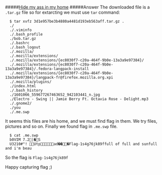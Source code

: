 #####[Hide my ass in my home](http://ringzer0team.com/challenges/65)
#####Answer
The downloaded file is a `.tar.gz` file so for extarcting we must use `tar` command:
```
  $ tar xvfz 3d1e957be3b4880a4481d193eb563aff.tar.gz .
  ./
  ./.viminfo
  ./.bash_profile
  ./bob.tar.gz
  ./.bashrc
  ./.bash_logout
  ./.mozilla/
  ./.mozilla/extensions/
  ./.mozilla/extensions/{ec8030f7-c20a-464f-9b0e-13a3a9e97384}/
  ./.mozilla/extensions/{ec8030f7-c20a-464f-9b0e-13a3a9e97384}/.fedora-langpack-install
  ./.mozilla/extensions/{ec8030f7-c20a-464f-9b0e-13a3a9e97384}/langpack-fr@firefox.mozilla.org.xpi
  ./.mozilla/plugins/
  ./index.html
  ./.bash_history
  ./1601066_559677267463652_942103441_n.jpg
  ./Electro - Swing || Jamie Berry Ft. Octavia Rose - Delight.mp3
  ./.gnome2/
  ./you
  ./.me.swp
```
It seems this files are his home, and we must find flag in them. We try files, pictures and so on. Finally we found flag in `.me.swp` file.
```
  $ cat .me.swp
  b0VIM 7.2|�S
  U3210#"! Utpad���Flag-1s4g76jk89ffull of full and sunfull and i'm beau
```
So the flag is `Flag-1s4g76jk89f`

Happy capturing flag ;)